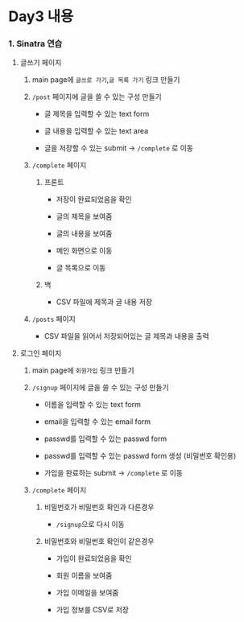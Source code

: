 # Day3 내용


### 1. Sinatra 연습

1. 글쓰기 페이지

    1. main page에 `글쓰로 가기`,`글 목록 가기` 링크 만들기

    1. `/post` 페이지에 글을 쓸 수 있는 구성 만들기

        * 글 제목을 입력할 수 있는 text form

        * 글 내용을 입력할 수 있는 text area

        * 글을 저장할 수 있는 submit -> `/complete` 로 이동

    1. `/complete` 페이지

        1. 프론트

            * 저장이 완료되었음을 확인

            * 글의 제목을 보여줌

            * 글의 내용을 보여줌

            * 메인 화면으로 이동

            * 글 목록으로 이동

        1. 백

            * CSV 파일에 제목과 글 내용 저장

    1. `/posts` 페이지

        * CSV 파일을 읽어서 저장되어있는 글 제목과 내용을 출력

1. 로그인 페이지

    1. main page에 `회원가입` 링크 만들기

    1. `/signup` 페이지에 글을 쓸 수 있는 구성 만들기

        * 이름을 입력할 수 있는 text form

        * email을 입력할 수 있는 email form

        * passwd를 입력할 수 있는 passwd form

        * passwd를 입력할 수 있는 passwd form 생성 (비밀번호 확인용)

        * 가입을 완료하는 submit -> `/complete` 로 이동

    1. `/complete` 페이지

        1. 비밀번호가 비밀번호 확인과 다른경우

            * `/signup`으로 다시 이동

        1. 비밀번호와 비밀번호 확인이 같은경우

            * 가입이 완료되었음을 확인

            * 회원 이름을 보여줌

            * 가입 이메일을 보여줌

            * 가입 정보를 CSV로 저장